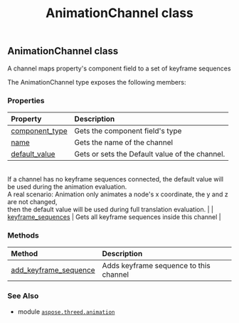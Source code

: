 ﻿---
title: AnimationChannel class
second_title: Aspose.3D for Python via .NET API References
description: 
type: docs
weight: 10
url: /python-net/aspose.threed.animation/animationchannel/
is_root: false
---

## AnimationChannel class

A channel maps property's component field to a set of keyframe sequences



The AnimationChannel type exposes the following members:

### Properties
| Property | Description |
| :- | :- |
| [component_type](/3d/python-net/aspose.threed.animation/animationchannel/component_type) | Gets the component field's type |
| [name](/3d/python-net/aspose.threed.animation/animationchannel/name) | Gets the name of the channel |
| [default_value](/3d/python-net/aspose.threed.animation/animationchannel/default_value) | Gets or sets the Default value of the channel.<br/>If a channel has no keyframe sequences connected, the default value will be used during the animation evaluation.<br/>A real scenario: Animation only animates a node's x coordinate, the y and z are not changed, <br/>then the default value will be used during full translation evaluation. |
| [keyframe_sequences](/3d/python-net/aspose.threed.animation/animationchannel/keyframe_sequences) | Gets all keyframe sequences inside this channel |


### Methods
| Method | Description |
| :- | :- |
| [add_keyframe_sequence](/3d/python-net/aspose.threed.animation/animationchannel/add_keyframe_sequence/#aspose.threed.animation.KeyframeSequence) | Adds keyframe sequence to this channel |



### See Also
* module [`aspose.threed.animation`](..)
